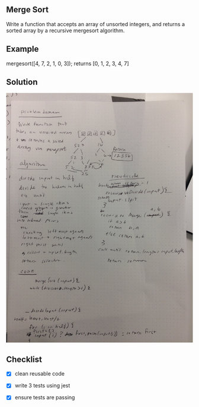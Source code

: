 ## Merge Sort
Write a function that accepts an array of unsorted integers, and returns a sorted array by a recursive mergesort algorithm.

## Example 
mergesort([4, 7, 2, 1, 0, 3]);
returns [0, 1, 2, 3, 4, 7]

## Solution
![white board image](./assets/mergesort.jpg)


## Checklist
- [x] clean reusable code
- [x] write 3 tests using jest
- [x] ensure tests are passing




